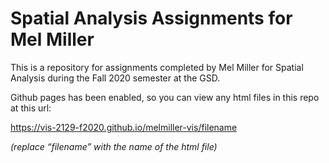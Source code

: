 # Spatial Analysis Assignments for Mel Miller

This is a repository for assignments completed by Mel Miller for Spatial Analysis during the Fall 2020 semester at the GSD.

Github pages has been enabled, so you can view any html files in this repo at this url:

https://vis-2129-f2020.github.io/melmiller-vis/filename

*(replace “filename” with the name of the html file)*
